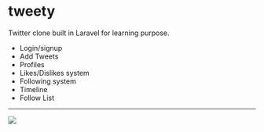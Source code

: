 # tweety
Twitter clone built in Laravel for learning purpose.

- Login/signup
- Add Tweets
- Profiles
- Likes/Dislikes system
- Following system
- Timeline
- Follow List

--------------




![](https://i.ibb.co/MVTwrf7/twitteclone.png)
